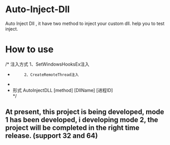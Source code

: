 # Auto-Inject-Dll
Auto Inject Dll , it have two method to inject your custom dll. help you to test inject.

# How to use

/* 注入方式 1、SetWindowsHooksEx注入  
 *          2、CreateRemoteThread注入  
 *  
 * 形式 AutoInjectDLL [method] [DllName] [进程ID]  
 */  

## At present, this project is being developed, mode 1 has been developed, i developing mode 2, the project will be completed in the right time release. (support 32 and 64)
